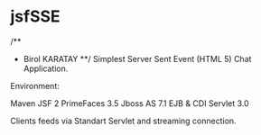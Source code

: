 jsfSSE
======
/**
* Birol KARATAY
**/
Simplest Server Sent Event (HTML 5) Chat Application.

Environment:

Maven
JSF 2
PrimeFaces 3.5
Jboss AS 7.1
EJB & CDI
Servlet 3.0


Clients feeds via Standart Servlet and streaming connection.